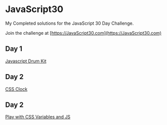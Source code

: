 # JavaScript30

My Completed solutions for the JavaScript 30 Day Challenge.

Join the challenge at [https://JavaScript30.com](https://JavaScript30.com)

## Day 1 

[Javascript Drum Kit](day1/index.html)

## Day 2

[CSS Clock](day2/index.html)

## Day 2

[Play with CSS Variables and JS](day3/index.html)
